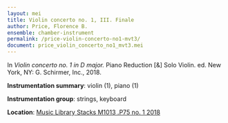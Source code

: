 ```yaml
---
layout: mei
title: Violin concerto no. 1, III. Finale
author: Price, Florence B.
ensemble: chamber-instrument
permalink: /price-violin-concerto-no1-mvt3/
document: price_violin_concerto_no1_mvt3.mei
---
```


In *Violin concerto no. 1 in D major.* Piano Reduction [&] Solo Violin. ed. New York, NY: G. Schirmer, Inc., 2018.

**Instrumentation summary**: violin (1), piano (1) 

**Instrumentation group**: strings, keyboard

**Location**: <a href="https://tufts-primo.hosted.exlibrisgroup.com/permalink/f/bnf7qa/01TUN_ALMA21284948010003851" target="_blank"> Music Library Stacks M1013 .P75 no. 1 2018</a>
